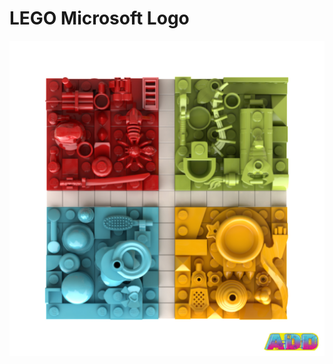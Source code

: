 # LEGO Microsoft Logo
![Image](https://github.com/AmieDD/LEGO-Masters/blob/main/LEGO%20Microsoft%20Logo/Images/LEGO%20Microsoft%20Logo%20AmieDD.jpg)



